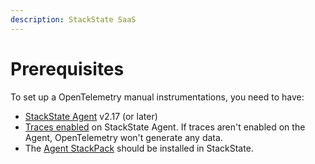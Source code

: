 ```yaml
---
description: StackState SaaS
---
```


# Prerequisites

To set up a OpenTelemetry manual instrumentations, you need to have:

* [StackState Agent](/setup/agent/about-stackstate-agent.md) v2.17 (or later)
* [Traces enabled](/setup/agent/advanced-agent-configuration.md#enable-traces) on StackState Agent. If traces aren't enabled on the Agent, OpenTelemetry won't generate any data.
* The [Agent StackPack](/stackpacks/integrations/agent.md) should be installed in StackState. 
